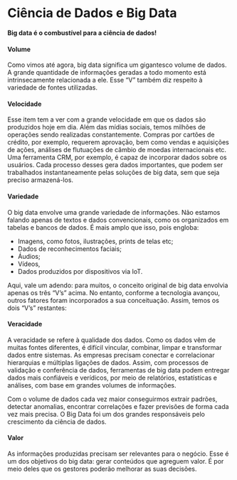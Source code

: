# Ciência de Dados e Big Data

**Big data é o combustível para a ciência de dados!**

#### Volume

Como vimos até agora, big data significa um gigantesco volume de dados.
A grande quantidade de informações geradas a todo momento está intrinsecamente relacionada a ele.
Esse “V” também diz respeito à variedade de fontes utilizadas.

#### Velocidade

Esse item tem a ver com a grande velocidade em que os dados são produzidos hoje em dia.
Além das mídias sociais, temos milhões de operações sendo realizadas constantemente. 
Compras por cartões de crédito, por exemplo, requerem aprovação, bem como vendas e aquisições de ações, análises de flutuações de câmbio de moedas internacionais etc.
Uma ferramenta CRM, por exemplo, é capaz de incorporar dados sobre os usuários. 
Cada processo desses gera dados importantes, que podem ser trabalhados instantaneamente pelas soluções de big data, sem que seja preciso armazená-los.

#### Variedade

O big data envolve uma grande variedade de informações.
Não estamos falando apenas de textos e dados convencionais, como os organizados em tabelas e bancos de dados. É mais amplo que isso, pois engloba:

* Imagens, como fotos, ilustrações, prints de telas etc;
* Dados de reconhecimentos faciais;
* Áudios;
* Vídeos,
* Dados produzidos por dispositivos via IoT.

Aqui, vale um adendo: para muitos, o conceito original de big data envolvia apenas os três “V’s” acima.
No entanto, conforme a tecnologia avançou, outros fatores foram incorporados a sua conceituação. Assim, temos os dois “V’s” restantes:

#### Veracidade

A veracidade se refere à qualidade dos dados.
Como os dados vêm de muitas fontes diferentes, é difícil vincular, combinar, limpar e transformar dados entre sistemas.
As empresas precisam conectar e correlacionar hierarquias e múltiplas ligações de dados. 
Assim, com processos de validação e conferência de dados, ferramentas de big data podem entregar dados mais confiáveis e verídicos, por meio de relatórios, estatísticas e análises, com base em grandes volumes de informações.

Com o volume de dados cada vez maior conseguirmos extrair padrões, detectar anomalias, encontrar correlações e fazer previsões de forma cada vez mais precisa.
O Big Data foi um dos grandes responsáveis pelo crescimento da ciência de dados.

#### Valor

As informações produzidas precisam ser relevantes para o negócio. Esse é um dos objetivos do big data: gerar conteúdos que agreguem valor.
É por meio deles que os gestores poderão melhorar as suas decisões.